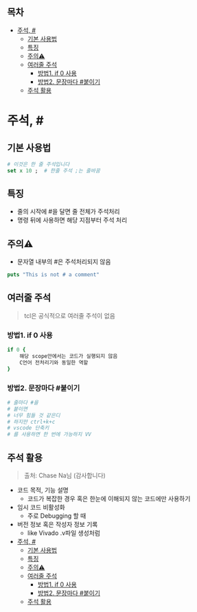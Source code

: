 ## 목차
- [주석, #](#주석-)
	- [기본 사용법](#기본-사용법)
	- [특징](#특징)
	- [주의⚠️](#주의️)
	- [여러줄 주석](#여러줄-주석)
		- [방법1. if 0 사용](#방법1-if-0-사용)
		- [방법2. 문장마다 #붙이기](#방법2-문장마다-붙이기)
	- [주석 활용](#주석-활용)

# 주석, \#

## 기본 사용법
```tcl
# 이것은 한 줄 주석입니다
set x 10 ;	# 한줄 주석 ;는 줄바꿈
```

## 특징
- 줄의 시작에 #을 달면 줄 전체가 주석처리
- 명령 뒤에 사용하면 해당 지점부터 주석 처리

## 주의⚠️
- 문자열 내부의 #은 주석처리되지 않음
```tcl
puts "This is not # a comment"
```

## 여러줄 주석
> tcl은 공식적으로 여러줄 주석이 없음

### 방법1. if 0 사용
```tcl
if 0 {
	해당 scope안에서는 코드가 실행되지 않음
	C언어 전처리기와 동일한 역할
}
```

### 방법2. 문장마다 #붙이기
```tcl
# 줄마다 #을
# 붙이면
# 너무 힘들 것 같은디
# 하지만 ctrl+k+c
# vscode 단축키
# 를 사용하면 한 번에 가능하지 VV
```

## 주석 활용
> 출처: Chase Na님 (감사합니다)
- 코드 목적, 기능 설명
  - 코드가 복잡한 경우 혹은 한눈에 이해되지 않는 코드에만 사용하기
- 임시 코드 비활성화
  - 주로 Debugging 할 때
- 버전 정보 혹은 작성자 정보 기록
  - like Vivado .v파일 생성처럼
- [주석, #](#주석-)
	- [기본 사용법](#기본-사용법)
	- [특징](#특징)
	- [주의⚠️](#주의️)
	- [여러줄 주석](#여러줄-주석)
		- [방법1. if 0 사용](#방법1-if-0-사용)
		- [방법2. 문장마다 #붙이기](#방법2-문장마다-붙이기)
	- [주석 활용](#주석-활용)
